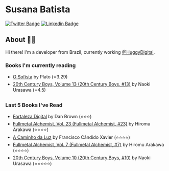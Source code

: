 # Susana Batista

[![Twitter Badge](https://img.shields.io/badge/-Twitter-blue?style=flat-square&logo=Twitter&logoColor=white&link=https://www.twitter.com/susanabatistas)](https://www.twitter.com/susanabatistas/)
[![Linkedin Badge](https://img.shields.io/badge/-Linkedin-blue?style=flat-square&logo=Linkedin&logoColor=white&link=https://www.linkedin.com/in/susanabatistas/)](https://www.linkedin.com/in/susanabatistas/)

## About :woman_technologist:

Hi there! I'm a developer from Brazil, currently working [@HuggyDigital](https://github.com/HuggyDigital).

### Books I'm currently reading
<!-- GOODREADS-LIST:START -->
- [O Sofista](https://www.goodreads.com/review/show/4261116427?utm_medium=api&utm_source=rss) by Plato (⭐️3.29)
- [20th Century Boys, Volume 13 (20th Century Boys, #13)](https://www.goodreads.com/review/show/4294449495?utm_medium=api&utm_source=rss) by Naoki Urasawa (⭐️4.5)
<!-- GOODREADS-LIST:END -->

### Last 5 Books I've Read
<!-- GOODREADS-READ-LIST:START -->
- [Fortaleza Digital](https://www.goodreads.com/review/show/3045669438?utm_medium=api&utm_source=rss) by Dan Brown (⭐⭐⭐)
- [Fullmetal Alchemist, Vol. 23 (Fullmetal Alchemist, #23)](https://www.goodreads.com/review/show/3895657214?utm_medium=api&utm_source=rss) by Hiromu Arakawa (⭐⭐⭐⭐)
- [A Caminho da Luz](https://www.goodreads.com/review/show/3761968769?utm_medium=api&utm_source=rss) by Francisco Cândido Xavier (⭐⭐⭐⭐)
- [Fullmetal Alchemist, Vol. 7 (Fullmetal Alchemist, #7)](https://www.goodreads.com/review/show/3844327749?utm_medium=api&utm_source=rss) by Hiromu Arakawa (⭐⭐⭐⭐)
- [20th Century Boys, Volume 10 (20th Century Boys, #10)](https://www.goodreads.com/review/show/4285210802?utm_medium=api&utm_source=rss) by Naoki Urasawa (⭐⭐⭐⭐⭐)
<!-- GOODREADS-READ-LIST:END -->
